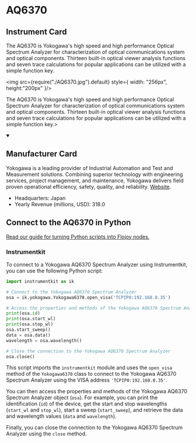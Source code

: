 
# AQ6370

## Instrument Card

<div className="flex">

<div>

The AQ6370 is Yokogawa's high speed and high performance Optical Spectrum Analyzer for characterization of optical communications system and optical components. Thirteen built-in optical viewer analysis functions and seven trace calculations for popular applications can be utilized with a simple function key.

</div>

<img src={require("./AQ6370.jpg").default} style={ width: "256px", height:"200px" }/>

</div>

The AQ6370 is Yokogawa's high speed and high performance Optical Spectrum Analyzer for characterization of optical communications system and optical components. Thirteen built-in optical viewer analysis functions and seven trace calculations for popular applications can be utilized with a simple function key.>

<details open>
<summary><h2>Manufacturer Card</h2></summary>

Yokogawa is a leading provider of Industrial Automation and Test and Measurement solutions. Combining superior technology with engineering services, project management, and maintenance, Yokogawa delivers field proven operational efficiency, safety, quality, and reliability. <a href="https://www.yokogawa.com/">Website</a>.

<ul>
  <li>Headquarters: Japan</li>
  <li>Yearly Revenue (millions, USD): 318.0</li>
</ul>
</details>

## Connect to the AQ6370 in Python

[Read our guide for turning Python scripts into Flojoy nodes.](https://docs.flojoy.ai/custom-nodes/creating-custom-node/)


### Instrumentkit

To connect to a Yokogawa AQ6370 Spectrum Analyzer using Instrumentkit, you can use the following Python script:

```python
import instrumentkit as ik

# Connect to the Yokogawa AQ6370 Spectrum Analyzer
osa = ik.yokogawa.Yokogawa6370.open_visa('TCPIP0:192.168.0.35')

# Access the properties and methods of the Yokogawa AQ6370 Spectrum Analyzer
print(osa.id)
print(osa.start_wl)
print(osa.stop_wl)
osa.start_sweep()
data = osa.data()
wavelength = osa.wavelength()

# Close the connection to the Yokogawa AQ6370 Spectrum Analyzer
osa.close()
```

This script imports the `instrumentkit` module and uses the `open_visa` method of the `Yokogawa6370` class to connect to the Yokogawa AQ6370 Spectrum Analyzer using the VISA address `'TCPIP0:192.168.0.35'`.

You can then access the properties and methods of the Yokogawa AQ6370 Spectrum Analyzer object (`osa`). For example, you can print the identification (`id`) of the device, get the start and stop wavelengths (`start_wl` and `stop_wl`), start a sweep (`start_sweep`), and retrieve the data and wavelength values (`data` and `wavelength`).

Finally, you can close the connection to the Yokogawa AQ6370 Spectrum Analyzer using the `close` method.

